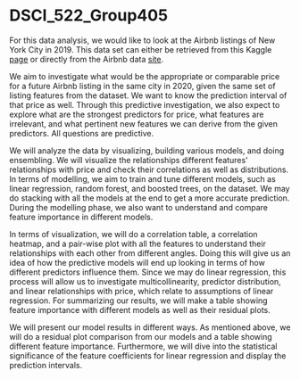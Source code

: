 # DSCI_522_Group405

For this data analysis, we would like to look at the Airbnb listings of New York City in 2019. This data set can either be retrieved from this Kaggle [page](https://www.kaggle.com/dgomonov/new-york-city-airbnb-open-data) or directly from the Airbnb data [site](http://insideairbnb.com/get-the-data.html).

We aim to investigate what would be the appropriate or comparable price for a future Airbnb listing in the same city in 2020, given the same set of listing features from the dataset. We want to know the prediction interval of that price as well. Through this predictive investigation, we also expect to explore what are the strongest predictors for price, what features are irrelevant, and what pertinent new features we can derive from the given predictors. All questions are predictive.

We will analyze the data by visualizing, building various models, and doing ensembling. We will visualize the relationships different features' relationships with price and check their correlations as well as distributions. In terms of modelling, we aim to train and tune different models, such as linear regression, random forest, and boosted trees, on the dataset. We may do stacking with all the models at the end to get a more accurate prediction. During the modelling phase, we also want to understand and compare feature importance in different models.

In terms of visualization, we will do a correlation table, a correlation heatmap, and a pair-wise plot with all the features to understand their relationships with each other from different angles. Doing this will give us an idea of how the predictive models will end up looking in terms of how different predictors influence them. Since we may do linear regression, this process will allow us to investigate multicollinearity, predictor distribution, and linear relationships with price, which relate to assumptions of linear regression. For summarizing our results, we will make a table showing feature importance with different models as well as their residual plots.

We will present our model results in different ways. As mentioned above, we will do a residual plot comparison from our models and a table showing different feature importance. Furthermore, we will dive into the statistical significance of the feature coefficients for linear regression and display the prediction intervals.
